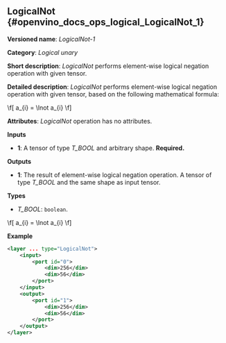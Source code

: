 ## LogicalNot <a name="LogicalNot"></a> {#openvino_docs_ops_logical_LogicalNot_1}

**Versioned name**: *LogicalNot-1*

**Category**: *Logical unary*

**Short description**: *LogicalNot* performs element-wise logical negation operation with given tensor.

**Detailed description**: *LogicalNot* performs element-wise logical negation operation with given tensor, based on the following mathematical formula:

\f[
a_{i} = \lnot a_{i}
\f]

**Attributes**: *LogicalNot* operation has no attributes.

**Inputs**

* **1**: A tensor of type *T_BOOL* and arbitrary shape. **Required.**

**Outputs**

* **1**: The result of element-wise logical negation operation. A tensor of type *T_BOOL* and the same shape as input tensor.

**Types**

* *T_BOOL*: `boolean`.

\f[
a_{i} = \lnot a_{i}
\f]


**Example**

```xml
<layer ... type="LogicalNot">
    <input>
        <port id="0">
            <dim>256</dim>
            <dim>56</dim>
        </port>
    </input>
    <output>
        <port id="1">
            <dim>256</dim>
            <dim>56</dim>
        </port>
    </output>
</layer>
```
